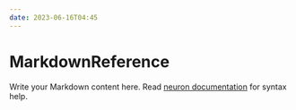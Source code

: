 ```yaml
---
date: 2023-06-16T04:45
---
```


# MarkdownReference

Write your Markdown content here. Read [neuron documentation](https://neuron.zettel.page/2011404.html) for syntax help.

